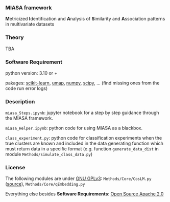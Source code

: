 ### MIASA framework
**M**etricized **I**dentification and **A**nalysis of **S**imilarity and **A**ssociation patterns in multivariate datasets

### Theory 
TBA

### Software Requirement
python version: 3.10 or +

pakages: [scikit-learn](https://scikit-learn.org/stable/), [umap](https://umap-learn.readthedocs.io/en/latest/), [numpy](https://numpy.org/), [scipy](https://scipy.org/), ... (find missing ones from the code run error logs)

### Description
`miasa_Steps.ipynb`: jupyter notebook for a step by step guidance through the MIASA framework.

`miasa_Helper.ipynb`: python code for using MIASA as a blackbox.

`class_experiment.py`: python code for classification experiments when the true clusters are known and included in the data generating function which must return data in a specific format (e.g. function `generate_data_dist` in module `Methods/simulate_class_data.py`)

### License
The following modules are under [GNU GPLv3](https://www.gnu.org/licenses/gpl-3.0.html): `Methods/Core/CosLM.py` ([source](https://github.com/AlexiaNomena/PSD_cosine_law_matrix)), `Methods/Core/qEmbedding.py`

Everything else besides **Software Requirements**: [Open Source Apache 2.0](https://www.apache.org/licenses/LICENSE-2.0)